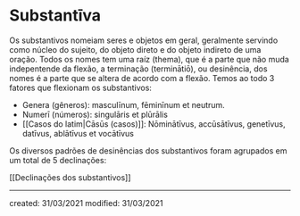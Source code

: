 # Substantīva
Os substantivos nomeiam seres e objetos em geral, geralmente servindo como núcleo do sujeito, do objeto direto e do objeto indireto de uma oração.
Todos os nomes tem uma raíz (thema), que é a parte que não muda indepentende da flexão, a terminação (terminātiō), ou desinência, dos nomes é a parte que se altera de acordo com a flexão. Temos ao todo 3 fatores que flexionam os substantivos:
- Genera (gêneros): masculīnum, fēminīnum et neutrum.
- Numerī (números): singulāris et plūrālis
- [[Casos do latim|Cāsūs (casos)]]: Nōminātīvus, accūsātīvus, genetīvus, datīvus, ablātīvus et vocātīvus

Os diversos padrões de desinências dos substantivos foram agrupados em um total de 5 declinações:

[[Declinações dos substantivos]]

---

created: 31/03/2021
modified: 31/03/2021
